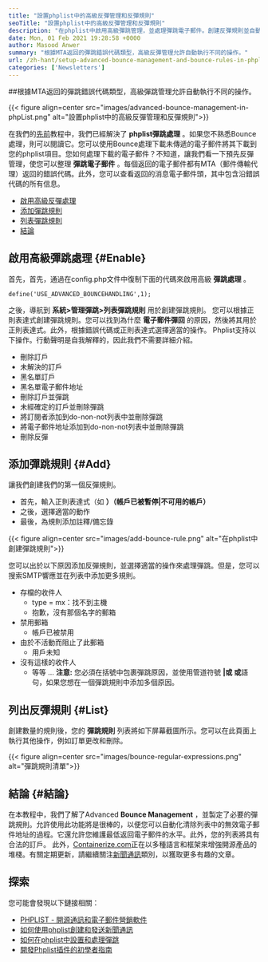 ```yaml
---
title: "設置phplist中的高級反彈管理和反彈規則" 
seoTitle: "設置phplist中的高級反彈管理和反彈規則" 
description: "在phplist中啟用高級彈跳管理，並處理彈跳電子郵件。創建反彈規則並自動化過程，以對返回的消息採取各種操作。" 
date: Mon, 01 Feb 2021 19:28:58 +0000
author: Masood Anwer
summary: "根據MTA返回的彈跳錯誤代碼類型，高級反彈管理允許自動執行不同的操作。" 
url: /zh-hant/setup-advanced-bounce-management-and-bounce-rules-in-phplist/
categories: ['Newsletters']
---
```


##根據MTA返回的彈跳錯誤代碼類型，高級彈跳管理允許自動執行不同的操作。

{{< figure align=center src="images/advanced-bounce-management-in-phpList.png" alt="設置phplist中的高級反彈管理和反彈規則">}}

在我們的[先前][1]教程中，我們已經解決了  **phplist彈跳處理** 。如果您不熟悉Bounce處理，則可以閱讀它。您可以使用Bounce處理下載未傳遞的電子郵件將其下載到您的phplist項目。您如何處理下載的電子郵件？不知道，讓我們看一下預先反彈管理，使您可以整理 **彈跳電子郵件**  。每個返回的電子郵件都有MTA（郵件傳輸代理）返回的錯誤代碼。此外，您可以查看返回的消息電子郵件頭，其中包含沿錯誤代碼的所有信息。
  * [啟用高級反彈處理][2]
  * [添加彈跳規則][3]
  * [列表彈跳規則][4]
  * [結論][5]

## 啟用高級彈跳處理 {#Enable}

首先，首先，通過在config.php文件中復制下面的代碼來啟用高級  **彈跳處理**  。
```
define('USE_ADVANCED_BOUNCEHANDLING',1);
```
之後，導航到  **系統>管理彈跳>列表彈跳規則**  用於創建彈跳規則。
您可以根據正則表達式創建彈跳規則。您可以找到為什麼  **電子郵件彈回**  的原因，然後將其用於正則表達式。此外，根據錯誤代碼或正則表達式選擇適當的操作。 Phplist支持以下操作。行動聲明是自我解釋的，因此我們不需要詳細介紹。
* 刪除訂戶
* 未解決的訂戶
* 黑名單訂戶
* 黑名單電子郵件地址
* 刪除訂戶並彈跳
* 未經確定的訂戶並刪除彈跳
* 將訂閱者添加到do-non-not列表中並刪除彈跳
* 將電子郵件地址添加到do-non-not列表中並刪除彈跳
* 刪除反彈

## 添加彈跳規則 {#Add}

讓我們創建我們的第一個反彈規則。
* 首先，輸入正則表達式（如  **）（帳戶已被暫停|不可用的帳戶）**  
* 之後，選擇適當的動作
* 最後，為規則添加註釋/備忘錄

{{< figure align=center src="images/add-bounce-rule.png" alt="在phplist中創建彈跳規則">}}

您可以出於以下原因添加反彈規則，並選擇適當的操作來處理彈跳。但是，您可以搜索SMTP響應並在列表中添加更多規則。
* 存檔的收件人
  * type = mx：找不到主機
  * 抱歉，沒有那個名字的郵箱
* 禁用郵箱
  * 帳戶已被禁用
* 由於不活動而阻止了此郵箱
  * 用戶未知
* 沒有這樣的收件人
  * 等等 …
 **注意:**  您必須在括號中包裹彈跳原因，並使用管道符號 **|**或**  或**語句，如果您想在一個彈跳規則中添加多個原因。

## 列出反彈規則 {#List}

創建數量的規則後，您的  **彈跳規則**  列表將如下屏幕截圖所示。您可以在此頁面上執行其他操作，例如訂單更改和刪除。

{{< figure align=center src="images/bounce-regular-expressions.png" alt="彈跳規則清單">}}


## 結論 {#結論}

在本教程中，我們了解了Advanced  **Bounce Management**  ，並製定了必要的彈跳規則。允許使用此功能將是很棒的，以便您可以自動化清除列表中的無效電子郵件地址的過程。它還允許您維護最低返回電子郵件的水平。此外，您的列表將具有合法的訂戶。
此外，[Containerize.com][6]正在以多種語言和框架來增強開源產品的堆棧。有關定期更新，請繼續關注[新聞通訊][7]類別，以獲取更多有趣的文章。

## 探索
您可能會發現以下鏈接相關：
  * [PHPLIST  - 開源通訊和電子郵件營銷軟件][8]
  * [如何使用phplist創建和發送新聞通訊][9]
  * [如何在phplist中設置和處理彈跳][1]
  * [開發Phplist插件的初學者指南][10]



 [1]: https://blog.containerize.com/newsletter/how-to-setup-and-process-bounces-in-phplist/
 [2]: #Enable
 [3]: #Add
 [4]: #List
 [5]: #Conclusion
 [6]: https://containerize.com
 [7]: https://blog.containerize.com/category/newsletter/
 [8]: https://products.containerize.com/newsletter/phplist
 [9]: https://blog.containerize.com/newsletter/how-to-create-and-send-newsletter-using-phplist/
 [10]: https://blog.containerize.com/newsletter/beginners-guide-to-develop-phplist-plugin/
